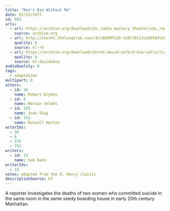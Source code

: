 ```yaml
---
title: "Don't Die Without Me"
date: 01/13/1977
id: 583
urls: 
  - url: https://archive.org/download/cbs_radio_mystery_theater/cbs_radio_mystery_theater-0551-0600.zip/cbs_radio_mystery_theater-0551-0600%2Fcbsrmt_0583_dont_die_without_me.mp3
    source: archive-org
  - url: http://cbsrmt.thelongtrek.com/rb/CBSRMT%20-%20770113%200583%20Don%27t%20Die%20Without%20Me_WLNH-FM_rb.mp3
    quality: 0
    source: kl-rb
  - url: https://archive.org/download/cbsrmt-david-oxford-boa-collection/CBSRMT-770113-0583-Don't-Die-Without-Me-(128-48)_WBBM-JE-{BoA}.mp3
    quality: 0
    source: kl-davidoboa
audioQuality: 0
tags: 
  - adaptation
multipart: 0
actors:  
  - id: 16
    name: Robert Dryden  
  - id: 6
    name: Marian Seldes  
  - id: 155
    name: Joan Shay  
  - id: 151
    name: Russell Horton
actorIds:  
  - 16  
  - 6  
  - 155  
  - 151
writers:  
  - id: 13
    name: Sam Dann
writerIds:  
  - 13
notes: adapted from the O. Henry classic
descriptionSource: kf
---
```

A reporter investigates the deaths of two women who committed suicide in the same room in the same seedy boarding house in early 20th century Manhattan.